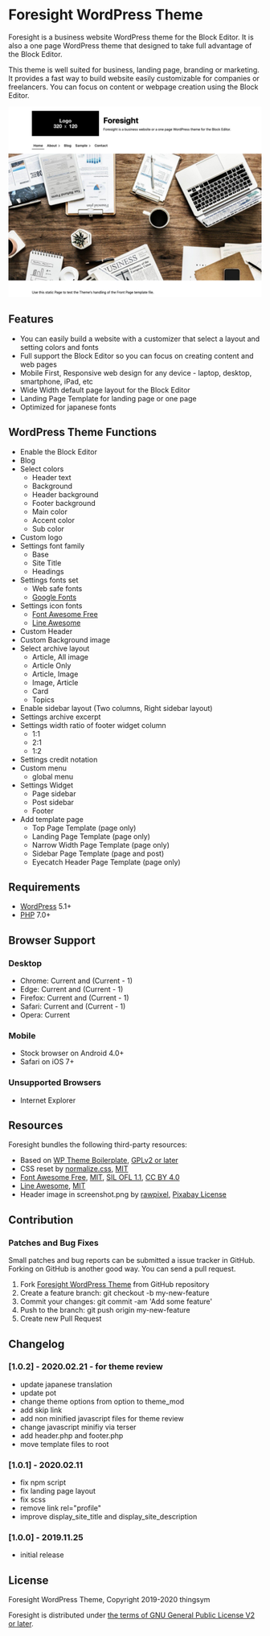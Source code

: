 # Foresight WordPress Theme

Foresight is a business website WordPress theme for the Block Editor. It is also a one page WordPress theme that designed to take full advantage of the Block Editor.

This theme is well suited for business, landing page, branding or marketing. It provides a fast way to build website easily customizable for companies or freelancers. You can focus on content or webpage creation using the Block Editor.

![Foresight WordPress Theme screenshot](screenshot.png)

## Features

* You can easily build a website with a customizer that select a layout and setting colors and fonts
* Full support the Block Editor so you can focus on creating content and web pages
* Mobile First, Responsive web design for any device - laptop, desktop, smartphone, iPad, etc
* Wide Width default page layout for the Block Editor
* Landing Page Template for landing page or one page
* Optimized for japanese fonts

## WordPress Theme Functions

* Enable the Block Editor
* Blog
* Select colors
	* Header text
	* Background
	* Header background
	* Footer background
	* Main color
	* Accent color
	* Sub color
* Custom logo
* Settings font family
	* Base
	* Site Title
	* Headings
* Settings fonts set
	* Web safe fonts
	* [Google Fonts](https://fonts.google.com/)
* Settings icon fonts
	* [Font Awesome Free](https://github.com/FortAwesome/Font-Awesome)
	* [Line Awesome](https://icons8.jp/line-awesome)
* Custom Header
* Custom Background image
* Select archive layout
	* Article, All image
	* Article Only
	* Article, Image
	* Image, Article
	* Card
	* Topics
* Enable sidebar layout (Two columns, Right sidebar layout)
* Settings archive excerpt
* Settings width ratio of footer widget column
	* 1:1
	* 2:1
	* 1:2
* Settings credit notation
* Custom menu
	* global menu
* Settings Widget
	* Page sidebar
	* Post sidebar
	* Footer
* Add template page
	* Top Page Template (page only)
	* Landing Page Template (page only)
	* Narrow Width Page Template (page only)
	* Sidebar Page Template (page and post)
	* Eyecatch Header Page Template (page only)

## Requirements

* [WordPress](https://wordpress.org/) 5.1+
* [PHP](https://www.php.net/) 7.0+

## Browser Support

### Desktop

* Chrome: Current and (Current - 1)
* Edge: Current and (Current - 1)
* Firefox: Current and (Current - 1)
* Safari: Current and (Current - 1)
* Opera: Current

### Mobile

* Stock browser on Android 4.0+
* Safari on iOS 7+

### Unsupported Browsers

* Internet Explorer

## Resources

Foresight bundles the following third-party resources:

* Based on [WP Theme Boilerplate](https://github.com/thingsym/wp-theme-boilerplate), [GPLv2 or later](https://www.gnu.org/licenses/gpl-2.0.html)
* CSS reset by [normalize.css](https://necolas.github.io/normalize.css/), [MIT](https://opensource.org/licenses/MIT)
* [Font Awesome Free](https://github.com/FortAwesome/Font-Awesome), [MIT](https://opensource.org/licenses/MIT), [SIL OFL 1.1](https://opensource.org/licenses/OFL-1.1), [CC BY 4.0](https://creativecommons.org/licenses/by/4.0/deed)
* [Line Awesome](https://icons8.jp/line-awesome), [MIT](https://opensource.org/licenses/MIT)
* Header image in screenshot.png by [rawpixel](https://pixabay.com/images/id-3139127/), [Pixabay License](https://pixabay.com/ja/service/license/)

## Contribution

### Patches and Bug Fixes

Small patches and bug reports can be submitted a issue tracker in GitHub. Forking on GitHub is another good way. You can send a pull request.

1. Fork [Foresight WordPress Theme](https://github.com/thingsym/foresight/) from GitHub repository
2. Create a feature branch: git checkout -b my-new-feature
3. Commit your changes: git commit -am 'Add some feature'
4. Push to the branch: git push origin my-new-feature
5. Create new Pull Request

## Changelog

### [1.0.2] - 2020.02.21 - for theme review

- update japanese translation
- update pot
- change theme options from option to theme_mod
- add skip link
- add non minified javascript files for theme review
- change javascript minifiy via terser
- add header.php and footer.php
- move template files to root

### [1.0.1] - 2020.02.11

- fix npm script
- fix landing page layout
- fix scss
- remove link rel="profile"
- improve display_site_title and display_site_description

### [1.0.0] - 2019.11.25

- initial release

## License

Foresight WordPress Theme, Copyright 2019-2020 thingsym

Foresight is distributed under [the terms of GNU General Public License V2 or later](https://www.gnu.org/licenses/gpl-2.0.html).
